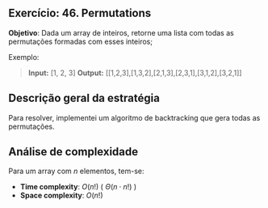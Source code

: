 ## Exercício: 46. Permutations
**Objetivo**: Dada um array de inteiros, retorne uma lista com todas as permutações formadas com esses inteiros;

Exemplo:
> **Input:** [1, 2, 3]
> **Output:** [[1,2,3],[1,3,2],[2,1,3],[2,3,1],[3,1,2],[3,2,1]]
>

## Descrição geral da estratégia
Para resolver, implementei um algoritmo de backtracking que gera todas as permutações.

## Análise de complexidade
Para um array com $n$ elementos, tem-se:
- **Time complexity**: $O(n!)$ ( $\Theta(n \cdot n!)$ )
- **Space complexity**: $O(n!)$ 